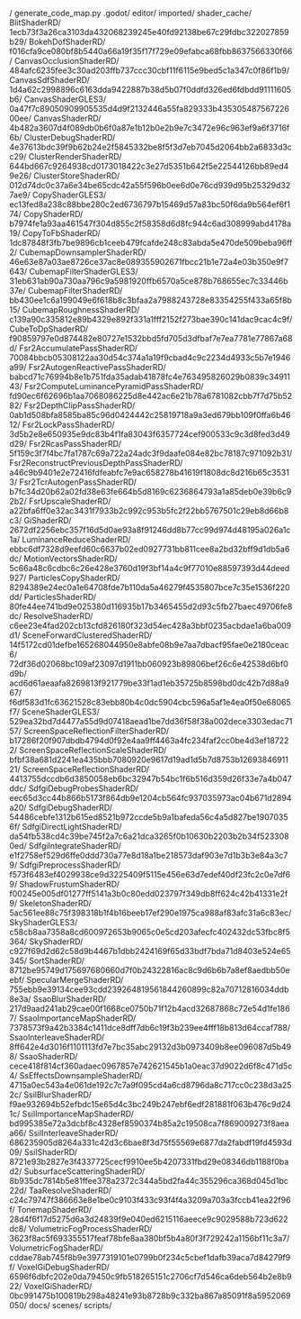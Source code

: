 /
    generate_code_map.py
.godot/
    editor/
    imported/
    shader_cache/
        BlitShaderRD/
            1ecb73f3a26ca3103da432068239245e40fd92138be67c29fdbc322027859b29/
        BokehDofShaderRD/
            f016cfa9ce080bf8b5440a66a19f35f17f729e09efabca68fbb8637566330f66/
        CanvasOcclusionShaderRD/
            484afc6235fee3c30ad203ffb737ccc30cbf11f6115e9bed5c1a347c0f86f1b9/
        CanvasSdfShaderRD/
            1d4a62c2998896c6163dda9422887b38d5b07f0ddfd326ed6fdbdd91111605b6/
        CanvasShaderGLES3/
            0a47f7c89050909905535d4d9f2132446a55fa829333b43530548756722600ee/
        CanvasShaderRD/
            4b482a3607d4f089db0b6f0a87e1b12b0e2b9e7c3472e96c963ef9a6f3716f6b/
        ClusterDebugShaderRD/
            4e37613bdc39f9b62b24e2f5845332be8f5f3d7eb7045d2064bb2a6833d3cc29/
        ClusterRenderShaderRD/
            644bd667c9264938cd0173018422c3e27d5351b642f5e22544126bb89ed49e26/
        ClusterStoreShaderRD/
            012d74dc0c37a6e34be65cdc42a55f596b0ee6d0e76cd939d95b25329d327ae9/
        CopyShaderGLES3/
            ec13fed8a238c88bbe280c2ed6736797b15469d57a83bc50f6da9b564ef6f174/
        CopyShaderRD/
            b7974fe1a93aa461547f304d855c2f58358d6d8fc944c6ad308999abd4178a19/
        CopyToFbShaderRD/
            1dc87848f3fb7be9896cb1ceeb479fcafde248c83abda5e470de509beba96ff2/
        CubemapDownsamplerShaderRD/
            46e63e87a03ae8726ce37ac8e089355902671fbcc21b1e72a4e03b350e9f7643/
        CubemapFilterShaderGLES3/
            31eb631ab90a730aa796c9a5981920ffb6570a5ce878b768655ec7c33446b37e/
        CubemapFilterShaderRD/
            bb430ee1c6a199049e6f618b8c3bfaa2a7988243728e83354255f433a65f8b15/
        CubemapRoughnessShaderRD/
            c139a90c335812e89b4329e892f331a1fff2152f273bae390c141dac9cac4c9f/
        CubeToDpShaderRD/
            f90859797e0d874482e80727e1532bbd5fd705d3dfbaf7e7ea7781e77867a68d/
        Fsr2AccumulatePassShaderRD/
            70084bbcb05308122aa30d54c374a1a19f9cbad4c9c2234d4933c5b7e1946a99/
        Fsr2AutogenReactivePassShaderRD/
            babcd71c76994b8e1b751fda35adab41878fc4e763495826029b0839c3491143/
        Fsr2ComputeLuminancePyramidPassShaderRD/
            fd90ec6f62696b1aa7068086225d8e442ac6e21b78a6781082cbb7f7d75b5282/
        Fsr2DepthClipPassShaderRD/
            0ab1d508bfa8585ba85c96d0424442c25819718a9a3ed679bb109f0ffa6b4612/
        Fsr2LockPassShaderRD/
            3d5b2e8e650935e9dc83b4f1fa83043f6357724cef900533c9c3d8fed3d49d29/
        Fsr2RcasPassShaderRD/
            5f159c3f7f4bc7fa1787c69a722a24adc3f9daafe084e82bc78187c971092b31/
        Fsr2ReconstructPreviousDepthPassShaderRD/
            a46c9b9401e2e72416fdfeabfc7e9ac658278b41619f1808dc8d216b65c35313/
        Fsr2TcrAutogenPassShaderRD/
            b7fc34d20b62a02fd38e63fe664b5d8169c6236864793a1a85deb0e39b6c92b2/
        FsrUpscaleShaderRD/
            a22bfa6ff0e32ac3431f7933b2c992c953b5fc2f22bb5767501c29eb8d66b8c3/
        GiShaderRD/
            2672df2256ebc357f16d5d0ae93a8f91246dd8b77cc99d974d48195a026a1c1a/
        LuminanceReduceShaderRD/
            ebbc6df7328d9eefd60c6637b02ed0927731bb811cee8a2bd32bff9d1db5a6dc/
        MotionVectorsShaderRD/
            5c66a48c6cdbc6c26e428e3760d19f3bf14a4c9f77010e88597393d44deed927/
        ParticlesCopyShaderRD/
            8294389e24ec0a1e64708fde7b110da5a46279f4535807bce7c35e1536f220dd/
        ParticlesShaderRD/
            80fe44ee741bd9e025380d116935b17b3465455d2d93c5fb27baec49706fe8dc/
        ResolveShaderRD/
            c6ee23e4fad202cb13cfd826180f323d54ec428a3bbf0235acbdae1a6ba009d1/
        SceneForwardClusteredShaderRD/
            14f5172cd01defbe165268044950e8abfe08b9e7aa7dbacf95fae0e2180ceac6/
            72df36d02068bc109af23097d1911bb060923b89806bef26c6e42538d6bf0d9b/
            acd6d61aeaafa8269813f921779be33f1ad1eb35725b8598bd0dc42b7d88a967/
            f6df583d1fc63621528c83ebb80b4c0dc5904cbc596a5af1e4ea0f50e68065f7/
        SceneShaderGLES3/
            529ea32bd7d4477a55d9d07418aead1be7dd36f58f38a002dece3303edac7157/
        ScreenSpaceReflectionFilterShaderRD/
            b17286f20f907dbdb4794d0f92e4aa9ff4463a4fc234faf2cc0be4d3ef187222/
        ScreenSpaceReflectionScaleShaderRD/
            bfbf38a681d2241ea435bbb7080920e9617d19ad1d5b7d8753b1269384691121/
        ScreenSpaceReflectionShaderRD/
            4413755dccdb6d3850058eb6bc32947b54bc1f6b516d359d26f33e7a4b047ddc/
        SdfgiDebugProbesShaderRD/
            eec65d3cc44b866b5173f864db9e1204cb564fc937035973ac04b671d2894a20/
        SdfgiDebugShaderRD/
            54486cebfe1312b615ed8521b972ccde5b9a1bafeda56c4a5d827be19070356f/
        SdfgiDirectLightShaderRD/
            da54fb538cd4c39be745f2a7c6a21dca3265f0b10630b2203b2b34f5233080ed/
        SdfgiIntegrateShaderRD/
            e1f2758ef529d6ffe0ddd730a77e8d18a1be218573daf903e7d1b3b3e84a3c79/
        SdfgiPreprocessShaderRD/
            f573f6483ef4029938ce9d3225409f5115e456e63d7edef40df23fc2c0e7df69/
        ShadowFrustumShaderRD/
            f00245e005df01277ff5141a3b0c80edd023797f349db8ff624c42b41331e2f9/
        SkeletonShaderRD/
            5ac561ee88c75f398318b1f4b16beeb17ef290e1975ca988af83afc31a6c83ec/
        SkyShaderGLES3/
            c58cb8aa7358a8cd600972653b9065c0e5cd203afecfc402432dc53fbc8f5364/
        SkyShaderRD/
            c927f69d2d62c58d9b4467b1dbb2424169f65d33bdf7bda71d8403e524e65345/
        SortShaderRD/
            8712be95749d175697680660d7f0b24322816ac8c9d6b6b7a8ef8aedbb50eebf/
        SpecularMergeShaderRD/
            755ebb9e39134cee93cdd239264819561844260899c82a70712816034ddb8e3a/
        SsaoBlurShaderRD/
            217d9aad241ab29cae00f1668ce0750b71f12b4acd32687868c72e54d1fe1867/
        SsaoImportanceMapShaderRD/
            7378573f9a42b3384c1411dce8dff7db6c19f3b239ee4fff18b813d64ccaf788/
        SsaoInterleaveShaderRD/
            8ff642e4d3016f1101113fd7e7bc35abc29132d3b0973409b8ee096087d5b498/
        SsaoShaderRD/
            cece418f814cf360adaec0967857e742621545b1a0eac37d9022d6f8c471d5c4/
        SsEffectsDownsampleShaderRD/
            4715a0ec543a4e061de192c7c7a9f095cd4a6cd8796da8c717cc0c238d3a252c/
        SsilBlurShaderRD/
            f9ae932694b52efbdc15e65d4c3bc249b247ebf6edf281881f063b476c9d241c/
        SsilImportanceMapShaderRD/
            bd995385e72a3dcbf8c4328ef8590374b85a2c19508ca7f869009273f8aeaa66/
        SsilInterleaveShaderRD/
            686235905d8264a331c42d3c6bae8f3d75f55569e6877da2fabdf19fd4593d09/
        SsilShaderRD/
            8721e93b2827e3f4337725cecf9910ee5b4207331fbd29e08346db1188f0bad2/
        SubsurfaceScatteringShaderRD/
            8b935dc7814b5e81ffee378a2372c344a5bd2fa44c355296ca368d045d1bc22d/
        TaaResolveShaderRD/
            c24c79747f386663e8e1be0c9103f433c93f4f4a3209a703a3fccb41ea22f96f/
        TonemapShaderRD/
            28d4f6f17d5275d6a3d24839f9e040ed6215116aeece9c9029588b723d622dc8/
        VolumetricFogProcessShaderRD/
            3623f8ac5f693355517feaf78bfe8aa380bf5b4a80f3f729242a1156bf11c3a7/
        VolumetricFogShaderRD/
            cddae78ab745f8b9e3977319101e0799b0f234c5cbef1dafb39aca7d84279f9f/
        VoxelGiDebugShaderRD/
            6596f6dbfc202e0da79450c9fb518265151c2706cf7d546ca6deb564b2e8b922/
        VoxelGiShaderRD/
            0bc991475b100819b298a48241e93b8728b9c332ba867a85091f8a5952069050/
docs/
scenes/
scripts/
